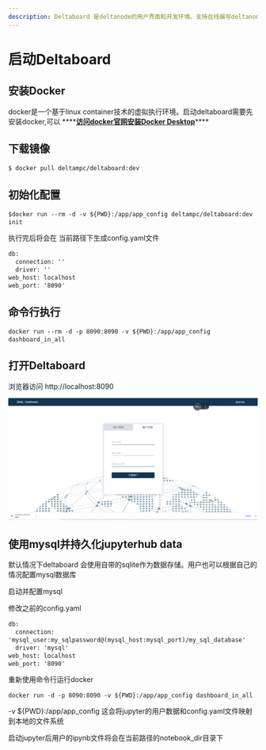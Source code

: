 ```yaml
---
description: Deltaboard 是deltanode的用户界面和开发环境。支持在线编写deltanode代码。
---
```


# 启动Deltaboard

## 安装Docker

docker是一个基于linux container技术的虚拟执行环境。启动deltaboard需要先安装docker,可以 ****[**访问docker官网安装Docker Desktop**](https://docs.docker.com/get-docker/)\*\*\*\*

## 下载镜像

```text
$ docker pull deltampc/deltaboard:dev
```

## **初始化配置**

```text
$docker run --rm -d -v ${PWD}:/app/app_config deltampc/deltaboard:dev init
```

执行完后将会在  当前路径下生成config.yaml文件

```text
db:
  connection: ''
  driver: ''
web_host: localhost
web_port: '8090'
```

## 命令行执行



```text
docker run --rm -d -p 8090:8090 -v ${PWD}:/app/app_config dashboard_in_all
```



## **打开Deltaboard**

浏览器访问 http://localhost:8090

![](../.gitbook/assets/deltaboard_login.png)

## 使用mysql并持久化jupyterhub data

默认情况下deltaboard 会使用自带的sqlite作为数据存储。用户也可以根据自己的情况配置mysql数据库

启动并配置mysql 

修改之前的config.yaml

```text
db:
  connection: 'mysql_user:my_sqlpassword@(mysql_host:mysql_port)/my_sql_database'
  driver: 'mysql'
web_host: localhost
web_port: '8090'
```

重新使用命令行运行docker

```text
docker run -d -p 8090:8090 -v ${PWD}:/app/app_config dashboard_in_all
```

-v ${PWD}:/app/app\_config 这会将jupyter的用户数据和config.yaml文件映射到本地的文件系统

启动jupyter后用户的ipynb文件将会在当前路径的notebook\_dir目录下